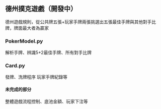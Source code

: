 ## 德州撲克遊戲（開發中）

德州遊戲規則，從公共牌五張+玩家手牌兩張挑選出五張最佳手牌與其他對手比牌，牌面最大者為贏家

### PokerModel.py

解析手牌、辨識5+2最佳手牌、所有對手比牌

### Card.py

發牌、洗牌程序
玩家手牌紀錄等

#### 未完成的部分

整體遊戲流程控制、底池金額、玩家下注等
